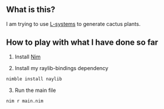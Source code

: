 ## What is this?
I am trying to use [L-systems](https://en.wikipedia.org/wiki/L-system) to generate cactus plants.

## How to play with what I have done so far

1. Install [Nim](https://nim-lang.org/install.html)

2. Install my raylib-bindings dependency
```sh
nimble install naylib
```

3. Run the main file
```sh
nim r main.nim
```